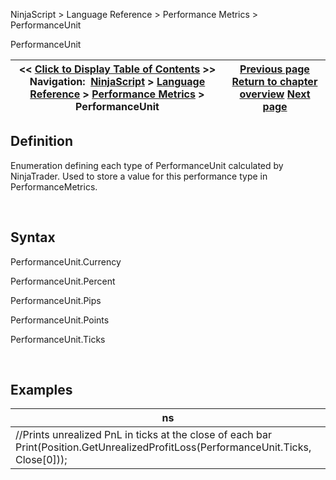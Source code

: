 ﻿


NinjaScript \> Language Reference \> Performance Metrics \> PerformanceUnit






















PerformanceUnit







| \<\< [Click to Display Table of Contents](performanceunit.md) \>\> **Navigation:**     [NinjaScript](ninjascript.md) \> [Language Reference](language_reference_wip.md) \> [Performance Metrics](performance_metrics.md) \> PerformanceUnit | [Previous page](onmergeperformancemetric.md) [Return to chapter overview](performance_metrics.md) [Next page](performancemetric_values.md) |
| --- | --- |











## Definition


Enumeration defining each type of PerformanceUnit calculated by NinjaTrader. Used to store a value for this performance type in PerformanceMetrics.


 


## Syntax


PerformanceUnit.Currency


PerformanceUnit.Percent


PerformanceUnit.Pips


PerformanceUnit.Points


PerformanceUnit.Ticks


 


## Examples




| ns |
| --- |
| //Prints unrealized PnL in ticks at the close of each bar Print(Position.GetUnrealizedProfitLoss(PerformanceUnit.Ticks, Close\[0])); |









